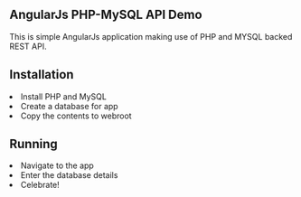 ## AngularJs PHP-MySQL API Demo
This is simple AngularJs application making use of PHP and MYSQL backed REST API.
<!--## Demo-->
<!--http://sarojsubedi.info.np/projects/angular-api-demo/-->
<!--
### Using the demo
Add new trip with % commission. Set rates bt number of people in the group.--> 

## Installation
  <li>Install PHP and MySQL
  <li>Create a database for app
  <li>Copy the contents to webroot

## Running
  <li>Navigate to the app
  <li>Enter the database details 
  <li>Celebrate!


